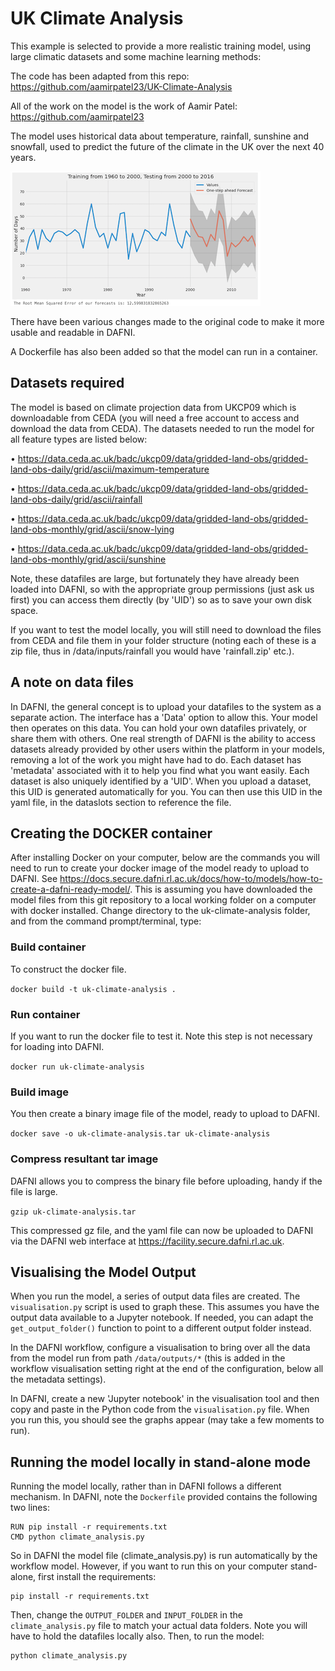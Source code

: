 # UK Climate Analysis

This example is selected to provide a more realistic training model, using large climatic datasets and some machine learning methods:

The code has been adapted from this repo:
https://github.com/aamirpatel23/UK-Climate-Analysis

All of the work on the model is the work of Aamir Patel:
https://github.com/aamirpatel23

The model uses historical data about temperature, rainfall, sunshine and
snowfall, used to predict the future of the climate in the UK over the next 40 years.

![Example model output](images/uk-climate-analysis-example-output.png)

There have been various changes made to the original code to make it more usable and readable in DAFNI.

A Dockerfile has also been added so that the model can run in a container.

## Datasets required
The model is based on climate projection data from UKCP09 which is downloadable from CEDA (you will need a free account to access and download the data from CEDA). The datasets needed to run the model for all feature types are listed below:

• https://data.ceda.ac.uk/badc/ukcp09/data/gridded-land-obs/gridded-land-obs-daily/grid/ascii/maximum-temperature

• https://data.ceda.ac.uk/badc/ukcp09/data/gridded-land-obs/gridded-land-obs-daily/grid/ascii/rainfall

• https://data.ceda.ac.uk/badc/ukcp09/data/gridded-land-obs/gridded-land-obs-monthly/grid/ascii/snow-lying

• https://data.ceda.ac.uk/badc/ukcp09/data/gridded-land-obs/gridded-land-obs-monthly/grid/ascii/sunshine

Note, these datafiles are large, but fortunately they have already been loaded into DAFNI, so with the appropriate group permissions (just ask us first) you can access them directly (by 'UID') so as to save your own disk space.

If you want to test the model locally, you will still need to download the files from CEDA and file them in your folder structure (noting each of these is a zip file, thus in /data/inputs/rainfall you would have 'rainfall.zip' etc.).

## A note on data files
In DAFNI, the general concept is to upload your datafiles to the system as a separate action. The interface has a 'Data' option to allow this. Your model then operates on this data. You can hold your own datafiles privately, or share them with others. One real strength of DAFNI is the ability to access datasets already provided by other users within the platform in your models, removing a lot of the work you might have had to do. Each dataset has 'metadata' associated with it to help you find what you want easily. Each dataset is also uniquely identified by a 'UID'. When you upload a dataset, this UID is generated automatically for you. You can then use this UID in the yaml file, in the dataslots section to reference the file.

## Creating the DOCKER container
After installing Docker on your computer, below are the commands you will need to run to create your docker image of the model ready to upload to DAFNI.
See https://docs.secure.dafni.rl.ac.uk/docs/how-to/models/how-to-create-a-dafni-ready-model/. This is assuming you have downloaded the model files from this git repository to a local working folder on a computer with docker installed. Change directory to the uk-climate-analysis folder, and from the command prompt/terminal, type:

### Build container
To construct the docker file.

`docker build -t uk-climate-analysis .`

### Run container
If you want to run the docker file to test it. Note this step is not necessary for loading into DAFNI.

`docker run uk-climate-analysis`

### Build image
You then create a binary image file of the model, ready to upload to DAFNI.

`docker save -o uk-climate-analysis.tar uk-climate-analysis`

### Compress resultant tar image
DAFNI allows you to compress the binary file before uploading, handy if the file is large.

`gzip uk-climate-analysis.tar`

This compressed gz file, and the yaml file can now be uploaded to DAFNI via the DAFNI web interface at https://facility.secure.dafni.rl.ac.uk.

## Visualising the Model Output
When you run the model, a series of output data files are created. The `visualisation.py` script is used to graph these. This assumes you have the output data available to a Jupyter notebook. If needed, you can adapt the `get_output_folder()` function to point to a different output folder instead.

In the DAFNI workflow, configure a visualisation to bring over all the data from the model run from path `/data/outputs/*` (this is added in the workflow visualisation setting right at the end of the configuration, below all the metadata settings).

In DAFNI, create a new 'Jupyter notebook' in the visualisation tool and then copy and paste in the Python code from the `visualisation.py` file. When you run this, you should see the graphs appear (may take a few moments to run).

## Running the model locally in stand-alone mode
Running the model locally, rather than in DAFNI follows a different mechanism. In DAFNI, note the `Dockerfile` provided contains the following two lines:

```
RUN pip install -r requirements.txt
CMD python climate_analysis.py
```

So in DAFNI the model file (climate_analysis.py) is run automatically by the workflow model. However, if you want to run this on your computer stand-alone, first install the requirements:

```
pip install -r requirements.txt
```

Then, change the `OUTPUT_FOLDER` and `INPUT_FOLDER` in the `climate_analysis.py` file to match your actual data folders. Note you will have to hold the datafiles locally also. Then, to run the model:

```
python climate_analysis.py
```

